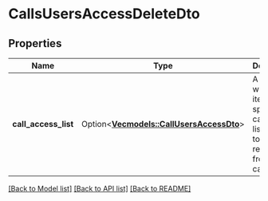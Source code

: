 # CallsUsersAccessDeleteDto

## Properties

Name | Type | Description | Notes
------------ | ------------- | ------------- | -------------
**call_access_list** | Option<[**Vec<models::CallUsersAccessDto>**](CallUsersAccessDto.md)> | A list, in which each item specifies a call and a list of users to be removed from the call. | [optional]

[[Back to Model list]](../README.md#documentation-for-models) [[Back to API list]](../README.md#documentation-for-api-endpoints) [[Back to README]](../README.md)


